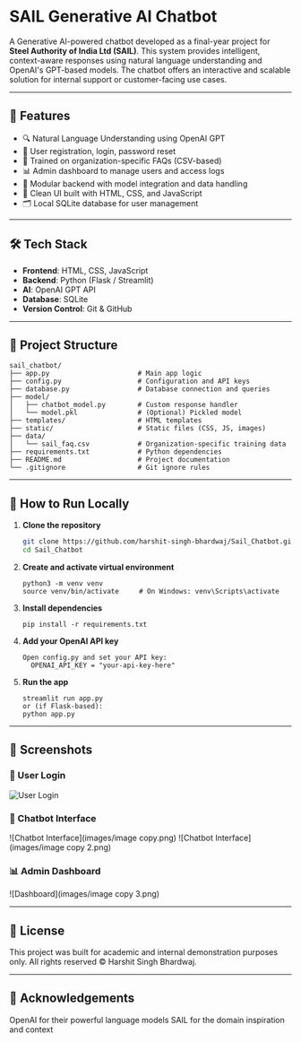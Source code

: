 # SAIL Generative AI Chatbot

A Generative AI-powered chatbot developed as a final-year project for **Steel Authority of India Ltd (SAIL)**. This system provides intelligent, context-aware responses using natural language understanding and OpenAI's GPT-based models. The chatbot offers an interactive and scalable solution for internal support or customer-facing use cases.

---

## 🚀 Features

- 🔍 Natural Language Understanding using OpenAI GPT
- 👥 User registration, login, password reset
- 🧠 Trained on organization-specific FAQs (CSV-based)
- 📊 Admin dashboard to manage users and access logs
- 🧱 Modular backend with model integration and data handling
- 🎨 Clean UI built with HTML, CSS, and JavaScript
- 🗂️ Local SQLite database for user management

---

## 🛠️ Tech Stack

- **Frontend**: HTML, CSS, JavaScript
- **Backend**: Python (Flask / Streamlit)
- **AI**: OpenAI GPT API
- **Database**: SQLite
- **Version Control**: Git & GitHub

---

## 📁 Project Structure

```plaintext
sail_chatbot/
├── app.py                      # Main app logic
├── config.py                   # Configuration and API keys
├── database.py                 # Database connection and queries
├── model/
│   ├── chatbot_model.py        # Custom response handler
│   └── model.pkl               # (Optional) Pickled model
├── templates/                  # HTML templates
├── static/                     # Static files (CSS, JS, images)
├── data/
│   └── sail_faq.csv            # Organization-specific training data
├── requirements.txt            # Python dependencies
├── README.md                   # Project documentation
└── .gitignore                  # Git ignore rules
```
---

## 🧪 How to Run Locally

1. **Clone the repository**
   ```bash
   git clone https://github.com/harshit-singh-bhardwaj/Sail_Chatbot.git
   cd Sail_Chatbot

2. **Create and activate virtual environment**
   ```
   python3 -m venv venv
   source venv/bin/activate     # On Windows: venv\Scripts\activate

3. **Install dependencies**
   ```
   pip install -r requirements.txt

4. **Add your OpenAI API key**
   ```
   Open config.py and set your API key:
     OPENAI_API_KEY = "your-api-key-here"

5. **Run the app**
   ```
   streamlit run app.py
   or (if Flask-based):
   python app.py

---

## 📸 Screenshots
  
### 🔐 User Login
![User Login](images/image.png)

### 🤖 Chatbot Interface
![Chatbot Interface](images/image copy.png)
![Chatbot Interface](images/image copy 2.png)

### 📊 Admin Dashboard
![Dashboard](images/image copy 3.png)

---

## 📜 License
  This project was built for academic and internal demonstration purposes only.
  All rights reserved © Harshit Singh Bhardwaj.

---

## 🙌 Acknowledgements
  OpenAI for their powerful language models
  SAIL for the domain inspiration and context
